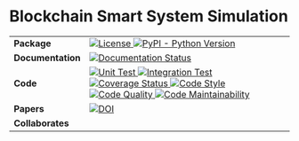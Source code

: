 # Blockchain Smart System Simulation


<div id="top"></div>
<!--
*** Thanks for checking out the Best-README-Template. If you have a suggestion
*** that would make this better, please fork the repo and create a pull request
*** or simply open an issue with the tag "enhancement".
*** Don't forget to give the project a star!
*** Thanks again! Now go create something AMAZING! :D
-->



<!-- PROJECT SHIELDS -->
<!--
*** I'm using markdown "reference style" links for readability.
*** Reference links are enclosed in brackets [ ] instead of parentheses ( ).
*** See the bottom of this document for the declaration of the reference variables
*** for contributors-url, forks-url, etc. This is an optional, concise syntax you may use.
*** https://www.markdownguide.org/basic-syntax/#reference-style-links

[![Contributors][contributors-shield]][contributors-url]
[![Forks][forks-shield]][forks-url]
[![Stargazers][stars-shield]][stars-url]
[![Issues][issues-shield]][issues-url]
[![MIT License][license-shield]][license-url]
[![LinkedIn][linkedin-shield]][linkedin-url]-->

<table align="center">
  <tr>
    <td>
      <b>Package</b>
    </td>
    <td>
      <a href="https://opensource.org/licenses/MIT">
      <img src="https://img.shields.io/badge/License-MIT-blue.svg" alt="License">
      </a>
      <!--<a href="https://pypi.python.org/pypi/DeepReg/">
      <img src="https://img.shields.io/pypi/v/deepreg.svg" alt="PyPI Version">
      </a>--->
      <a href="https://pypi.python.org/pypi/DeepReg/">
      <img alt="PyPI - Python Version" src="https://img.shields.io/pypi/pyversions/deepreg">
      </a>
      <!--<a href="https://pepy.tech/project/deepreg">
      <img src="https://static.pepy.tech/personalized-badge/deepreg?period=total&units=none&left_color=grey&right_color=orange&left_text=Downloads"
        alt="PyPI downloads"> --->
      </a>
    </td>
  </tr>
  <tr>
    <td>
      <b>Documentation</b>
    </td>
    <td>
      <a href="https://deepreg.readthedocs.io/en/latest/?badge=latest">
      <img src="https://readthedocs.org/projects/deepreg/badge/?version=latest" alt="Documentation Status">
      </a>
    </td>
  </tr>
  <tr>
    <td>
      <b>Code</b>
    </td>
    <td>
      <a href="https://github.com/DeepRegNet/DeepReg/actions?query=workflow%3A%22Unit+Test%22">
      <img src="https://github.com/deepregnet/deepreg/workflows/Unit%20Test/badge.svg?branch=main" alt="Unit Test">
      </a>
      <a href="https://github.com/DeepRegNet/DeepReg/actions?query=workflow%3A%22Integration+Test%22">
      <img src="https://github.com/deepregnet/deepreg/workflows/Integration%20Test/badge.svg?branch=main" alt="Integration Test">
      </a>
      <a href="https://codecov.io/github/DeepRegNet/DeepReg">
      <img src="https://codecov.io/gh/DeepRegNet/DeepReg/branch/main/graph/badge.svg" alt="Coverage Status">
      </a>
      <a href="https://github.com/psf/black">
      <img src="https://img.shields.io/badge/code%20style-black-000000.svg" alt="Code Style">
      </a>
      <a href="https://scrutinizer-ci.com/g/DeepRegNet/DeepReg/">
      <img src="https://scrutinizer-ci.com/g/DeepRegNet/DeepReg/badges/quality-score.png" alt="Code Quality">
      </a>
      <a href="https://codeclimate.com/github/DeepRegNet/DeepReg/maintainability">
      <img src="https://api.codeclimate.com/v1/badges/65245e28aa8f2cd7c6b6/maintainability" alt="Code Maintainability">
      </a>
    </td>
  </tr>
  <tr>
    <td>
      <b>Papers</b>
    </td>
    <td>
      <!--<a href="https://joss.theoj.org/papers/7e6de472bc82a70d7618e23f618960b3"><img
        src="https://joss.theoj.org/papers/7e6de472bc82a70d7618e23f618960b3/status.svg"
        alt="JOSS Paper"></a>
      <a href="https://zenodo.org/badge/latestdoi/269365590"><img src="https://zenodo.org/badge/269365590.svg"
        alt="DOI"></a>-->
        <a href="https://spie.org/defense-commercial-sensing/presentation/A-deep-blockchain-strategy-for-secure-IoT-networks/12117-18"><img src="https://spie.org/Images/Graphics/ConferenceLogo/dcs.svg"
        alt="DOI"></a>
    </td>
  </tr>
  <tr>
    <td>
      <b>Collaborates</b>
    </td>
    <td>
      <a href="https://https://github.
